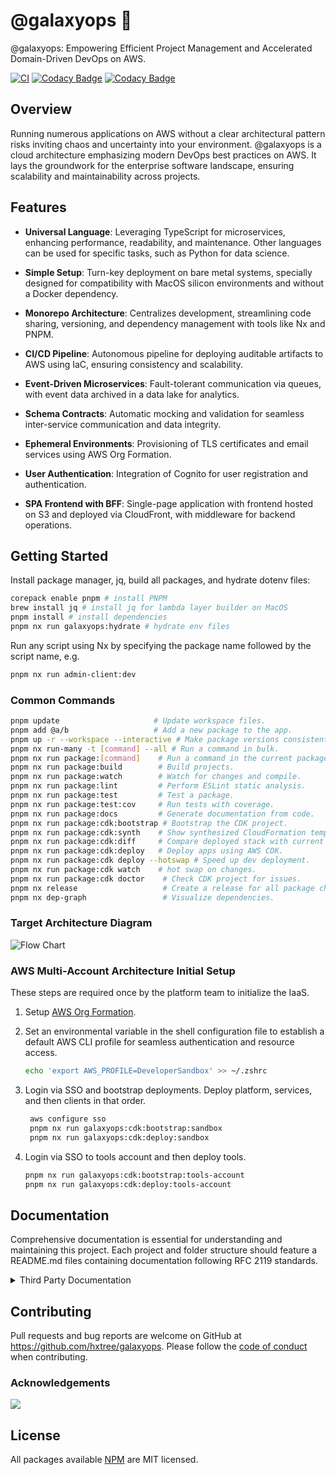 # @galaxyops :milky_way:

@galaxyops: Empowering Efficient Project Management and Accelerated
Domain-Driven DevOps on AWS.

[![CI](https://github.com/hxtree/galaxyops/actions/workflows/on-merge.yml/badge.svg)](https://github.com/hxtree/galaxyops/actions/workflows/on-merge.yml)
[![Codacy Badge](https://app.codacy.com/project/badge/Grade/8024531285164025aef972fcb059ea74)](https://app.codacy.com/gh/hxtree/galaxyops/dashboard?utm_source=gh&utm_medium=referral&utm_content=&utm_campaign=Badge_grade)
[![Codacy Badge](https://app.codacy.com/project/badge/Coverage/8024531285164025aef972fcb059ea74)](https://app.codacy.com/gh/hxtree/galaxyops/dashboard?utm_source=gh&utm_medium=referral&utm_content=&utm_campaign=Badge_coverage)

## Overview

Running numerous applications on AWS without a clear architectural pattern risks
inviting chaos and uncertainty into your environment. @galaxyops is a cloud
architecture emphasizing modern DevOps best practices on AWS. It lays the
groundwork for the enterprise software landscape, ensuring scalability and
maintainability across projects.

## Features

- **Universal Language**: Leveraging TypeScript for microservices, enhancing
  performance, readability, and maintenance. Other languages can be used for
  specific tasks, such as Python for data science.

- **Simple Setup**: Turn-key deployment on bare metal systems, specially
  designed for compatibility with MacOS silicon environments and without a
  Docker dependency.

- **Monorepo Architecture**: Centralizes development, streamlining code sharing,
  versioning, and dependency management with tools like Nx and PNPM.

- **CI/CD Pipeline**: Autonomous pipeline for deploying auditable artifacts to
  AWS using IaC, ensuring consistency and scalability.

- **Event-Driven Microservices**: Fault-tolerant communication via queues, with
  event data archived in a data lake for analytics.

- **Schema Contracts**: Automatic mocking and validation for seamless
  inter-service communication and data integrity.

- **Ephemeral Environments**: Provisioning of TLS certificates and email
  services using AWS Org Formation.

- **User Authentication**: Integration of Cognito for user registration and
  authentication.

- **SPA Frontend with BFF**: Single-page application with frontend hosted on S3
  and deployed via CloudFront, with middleware for backend operations.

## Getting Started

Install package manager, jq, build all packages, and hydrate dotenv files:

```bash
corepack enable pnpm # install PNPM
brew install jq # install jq for lambda layer builder on MacOS
pnpm install # install dependencies
pnpm nx run galaxyops:hydrate # hydrate env files
```

Run any script using Nx by specifying the package name followed by the script
name, e.g.

```bash
pnpm nx run admin-client:dev
```

### Common Commands

```bash
pnpm update                     # Update workspace files.
pnpm add @a/b                   # Add a new package to the app.
pnpm up -r --workspace --interactive # Make package versions consistent.
pnpm nx run-many -t [command] --all # Run a command in bulk.
pnpm nx run package:[command]    # Run a command in the current package.
pnpm nx run package:build        # Build projects.
pnpm nx run package:watch        # Watch for changes and compile.
pnpm nx run package:lint         # Perform ESLint static analysis.
pnpm nx run package:test         # Test a package.
pnpm nx run package:test:cov     # Run tests with coverage.
pnpm nx run package:docs         # Generate documentation from code.
pnpm nx run package:cdk:bootstrap # Bootstrap the CDK project.
pnpm nx run package:cdk:synth    # Show synthesized CloudFormation template.
pnpm nx run package:cdk:diff     # Compare deployed stack with current state.
pnpm nx run package:cdk:deploy   # Deploy apps using AWS CDK.
pnpm nx run package:cdk deploy --hotswap # Speed up dev deployment.
pnpm nx run package:cdk watch    # hot swap on changes.
pnpm nx run package:cdk doctor    # Check CDK project for issues.
pnpm nx release                   # Create a release for all package changes.
pnpm nx dep-graph                 # Visualize dependencies.
```

### Target Architecture Diagram

![Flow Chart](docs/flow-chart.drawio.svg)

### AWS Multi-Account Architecture Initial Setup

These steps are required once by the platform team to initialize the IaaS.

1. Setup [AWS Org Formation](/platform/aws-org-formation/README.md).

2. Set an environmental variable in the shell configuration file to establish a
   default AWS CLI profile for seamless authentication and resource access.

   ```bash
   echo 'export AWS_PROFILE=DeveloperSandbox' >> ~/.zshrc
   ```

3. Login via SSO and bootstrap deployments. Deploy platform, services, and then
   clients in that order.

   ```bash
    aws configure sso
    pnpm nx run galaxyops:cdk:bootstrap:sandbox
    pnpm nx run galaxyops:cdk:deploy:sandbox
   ```

4. Login via SSO to tools account and then deploy tools.

   ```bash
   pnpm nx run galaxyops:cdk:bootstrap:tools-account
   pnpm nx run galaxyops:cdk:deploy:tools-account
   ```

## Documentation

Comprehensive documentation is essential for understanding and maintaining this
project. Each project and folder structure should feature a README.md files
containing documentation following RFC 2119 standards.

<details>
  <summary>Third Party Documentation</summary>

- [NX Package Based Repo](https://nx.dev/getting-started/tutorials/package-based-repo-tutorial)
- [AWS CLI](https://docs.aws.amazon.com/cdk/v2/guide/cli.html)
- [Typescript](https://www.typescriptlang.org/docs/)
- [Jest](https://jestjs.io/)
- [Automatically Version with Conventional Commits](https://nx.dev/recipes/nx-release/automatically-version-with-conventional-commits)
</details>

## Contributing

Pull requests and bug reports are welcome on GitHub at
<https://github.com/hxtree/galaxyops>. Please follow the
[code of conduct](docs/CODE_OF_CONDUCT.md) when contributing.

### Acknowledgements

<a href="https://github.com/hxtree/galaxyops/graphs/contributors">
  <img src="https://contrib.rocks/image?repo=hxtree/galaxyops" />
</a>

## License

All packages available [NPM](https://www.npmjs.com/search?q=%40cats-cradle) are
MIT licensed.
